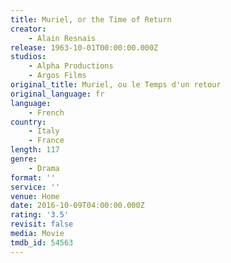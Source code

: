```yaml
---
title: Muriel, or the Time of Return
creator:
    - Alain Resnais
release: 1963-10-01T00:00:00.000Z
studios:
    - Alpha Productions
    - Argos Films
original_title: Muriel, ou le Temps d'un retour
original_language: fr
language:
    - French
country:
    - Italy
    - France
length: 117
genre:
    - Drama
format: ''
service: ''
venue: Home
date: 2016-10-09T04:00:00.000Z
rating: '3.5'
revisit: false
media: Movie
tmdb_id: 54563
---
```



